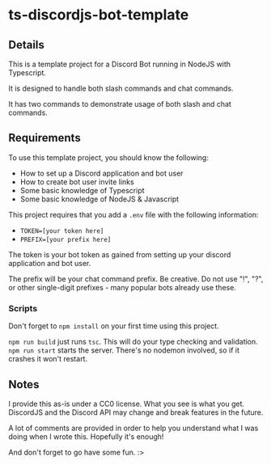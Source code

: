# ts-discordjs-bot-template

## Details

This is a template project for a Discord Bot running in NodeJS with Typescript.

It is designed to handle both slash commands and chat commands.

It has two commands to demonstrate usage of both slash and chat commands.

## Requirements

To use this template project, you should know the following:
- How to set up a Discord application and bot user
- How to create bot user invite links
- Some basic knowledge of Typescript
- Some basic knowledge of NodeJS & Javascript

This project requires that you add a `.env` file with the following information:
- `TOKEN=[your token here]`
- `PREFIX=[your prefix here]`

The token is your bot token as gained from setting up your discord application and bot user.

The prefix will be your chat command prefix.  Be creative.  Do not use "!", "?", or other single-digit prefixes - many popular bots already use these.

### Scripts

Don't forget to `npm install` on your first time using this project.

`npm run build` just runs `tsc`.  This will do your type checking and validation.
`npm run start` starts the server.  There's no nodemon involved, so if it crashes it won't restart.

## Notes

I provide this as-is under a CC0 license.  What you see is what you get.  DiscordJS and the Discord API may change and break features in the future.

A lot of comments are provided in order to help you understand what I was doing when I wrote this.  Hopefully it's enough!

And don't forget to go have some fun. :>
